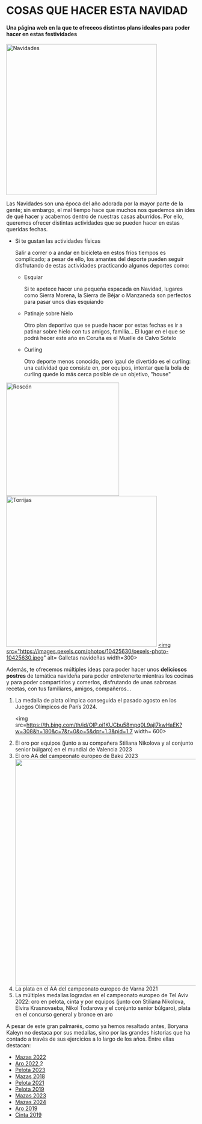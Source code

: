 </head>
<body>
  <h1> COSAS QUE HACER ESTA NAVIDAD</h1>
  <h4> Una página web en la que te ofreceos distintos plans ideales para poder hacer en estas festividades  </h4>
<img src="https://www.akanapsicologia.com/la-emocion-en-la-navidad-no-tan-feliz-navidad/" alt= Navidades width =400>

<p> Las Navidades son una época del año adorada por la mayor parte de la gente; sin embargo, el mal tiempo hace que muchos nos quedemos sin ides de qué hacer y acabemos dentro de nuestras casas aburridos. Por ello, queremos ofrecer distintas actividades que se pueden hacer en estas queridas fechas. </p>
<ul>
<li> Si te gustan las actividades físicas</li>
 <p>Salir a correr o a andar en bicicleta en estos fríos tiempos es complicado; a pesar de ello, los amantes del deporte pueden seguir disfrutando de estas actividades practicando algunos deportes como:</p>
 <ul>
  <li>Esquiar
   <p> Si te apetece hacer una pequeña espacada en Navidad, lugares como Sierra Morena, la Sierra de Béjar o Manzaneda son perfectos para pasar unos días esquiando </p>
   <img="https://terrenoalpino.com/huesca-esquiar/" alt= esquí width= 100> </li>
  <li> Patinaje sobre hielo
  <p> Otro plan deportivo que se puede hacer por estas fechas es ir a patinar sobre hielo con tus amigos, familia... El lugar en el que se podrá hecer este año en Coruña es el Muelle de Calvo Sotelo</p>
  <img="https://hollywoodlife.com/feature/who-is-kamila-valieva-4647211/" alt= patinaje sobre hielo width= 100></li>
  <li> Curling
  <p> Otro deporte menos conocido, pero igaul de divertido es el curling: una catividad que consiste en, por equipos, intentar que la bola de curling quede lo más cerca posible de un objetivo, "house"</p>
  <img=" https://www.google.com/imgres?q=curling&imgurl=https%3A%2F%2Fimg.olympics.com%2Fimages%2Fimage%2Fprivate%2Ft_social_share_thumb%2Ff_auto%2Fprimary%2Fiudmocntf47bca7lus1k&imgrefurl=https%3A%2F%2Folympics.com%2Fes%2Fdeportes%2Fcurling%2F&docid=2QQ07B0Xa5CabM&tbnid=LHphSlWyvCCloM&vet=12ahUKEwjT5PqViqKKAxXnT6QEHXN8KDwQM3oECGMQAA..i&w=1200&h=630&hcb=2&ved=2ahUKEwjT5PqViqKKAxXnT6QEHXN8KDwQM3oECGMQAA" alt=curling width=100></li>

 </ul>

 
</ul>



 
  <a href= https://recetasdecocina.elmundo.es/2023/01/roscon-de-reyes-receta-facil.html><img src="https://nosolodulces.es/wp-content/uploads/2016/12/nosolodulces-roscon-reyes-crema-pastelera-turron-casero.jpg" alt= Roscón de Reyes width=300></a>
<a href= https://www.bonviveur.es/recetas/torrijas><img src="https://nosolodulces.es/wp-content/uploads/2015/03/nosolodulces-torrijas-cointreau-rellenas-mermelada-naranja-semana-santa-2.jpg
" alt= Torrijas width=400></a>
  <a href= https://www.pequerecetas.com/receta/galletas-navidad-recetas/><img src="https://images.pexels.com/photos/10425630/pexels-photo-10425630.jpeg" alt= Galletas navideñas width=300></a>
  
  <p> Además, te ofrecemos múltiples ideas para poder hacer unos <strong> deliciosos postres </strong> de temática navideña para poder entretenerte mientras los cocinas y para poder compartirlos y comerlos, disfrutando de unas sabrosas recetas, con tus familiares, amigos, compañeros...  
<ol>
  <li> La medalla de plata olímpica conseguida el pasado agosto en los Juegos Olímpicos de París 2024. </li>
  
  <img src=https://th.bing.com/th/id/OIP.oi1KUCbu58mpq0L9ajI7kwHaEK?w=308&h=180&c=7&r=0&o=5&dpr=1.3&pid=1.7 width= 600>
  
  
  <li> El oro por equipos (junto a su compañera Stiliana Nikolova y al conjunto senior búlgaro) en el mundial de Valencia 2023 </li>
  <li> El oro AA del campeonato europeo de Bakú 2023 </li> 
  
  <img src=https://www.blablagym.com/wp-content/uploads/2023/05/347638728_945019933466185_5727549589506967496_n-1024x816.jpeg width= 600>
  
  
  <li> La plata en el AA del campeonato europeo de Varna 2021 </li>
  <li> La múltiples medallas logradas en el campeonato europeo de Tel Aviv 2022: oro en pelota, cinta y por equipos (junto con Stiliana Nikolova, Elvira Krasnovaeba, Nikol Todarova y el conjunto senior búlgaro), plata en el concurso general y bronce en aro</li>
  </ol>
  
  <p> A pesar de este gran palmarés, como ya hemos resaltado antes, Boryana Kaleyn no destaca por sus medallas, sino por las grandes historias que ha contado a través de sus ejercicios a lo largo de los años. Entre ellas destacan: </p> 
    <ul>
      <li> <a href= https://www.youtube.com/watch?v=XRngZz5yOJQ> Mazas 2022 </a></li>
      <li> <a href= https://www.youtube.com/watch?v=JcDUAxRgLVU> Aro 2022 </a>2</li>
      <li><a href= https://www.youtube.com/watch?v=HQpr1NDsSIc> Pelota 2023 </a></li>
      <li><a href= https://www.youtube.com/watch?v=ZXp8dsRtoIE> Mazas 2018 </a></li>
      <li><a href= https://www.youtube.com/watch?v=G_xWQmsU4co> Pelota 2021 </a></li>
      <li><a href= https://www.youtube.com/watch?v=ZIIFPo_LkNc> Pelota 2019 </a></li>
      <li><a href= https://www.youtube.com/watch?v=hk8wnHFg26Q> Mazas 2023 </a></li>
      <li><a href= https://www.youtube.com/watch?v=7-kyk51wV2I> Mazas 2024 </a></li>
      <li><a href= https://www.youtube.com/watch?v=y0NAnaIUp4Q> Aro 2019 </a></li>
      <li><a href= https://www.youtube.com/watch?v=rzVJ-mRVR6k> Cinta 2019 </a></li>
  </ul>
  
  

      
     
  </body>
 
</html>

